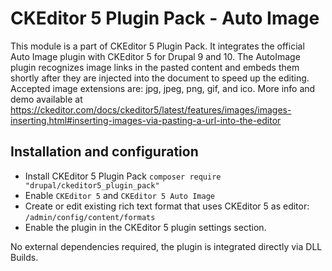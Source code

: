 # CKEditor 5 Plugin Pack - Auto Image
This module is a part of CKEditor 5 Plugin Pack. It integrates the official Auto Image plugin with CKEditor 5 for Drupal 9 and 10.
The AutoImage plugin recognizes image links in the pasted content and embeds them shortly after they are injected into the document to speed up the editing.
Accepted image extensions are: jpg, jpeg, png, gif, and ico.
More info and demo available at https://ckeditor.com/docs/ckeditor5/latest/features/images/images-inserting.html#inserting-images-via-pasting-a-url-into-the-editor

## Installation and configuration
- Install CKEditor 5 Plugin Pack `composer require "drupal/ckeditor5_plugin_pack"`
- Enable `CKEditor 5` and `CKEditor 5 Auto Image`
- Create or edit existing rich text format that uses CKEditor 5 as editor: `/admin/config/content/formats`
- Enable the plugin in the CKEditor 5 plugin settings section.

No external dependencies required, the plugin is integrated directly via DLL Builds.
